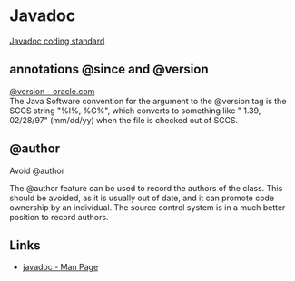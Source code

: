 # Javadoc
[Javadoc coding standard](https://blog.joda.org/2012/11/javadoc-coding-standards.html)

## annotations @since and @version
[@version - oracle.com](https://www.oracle.com/technical-resources/articles/java/javadoc-tool.html#@version)  
The Java Software convention for the argument to the @version tag is the SCCS string "%I%, %G%", which converts to something like " 1.39, 02/28/97" (mm/dd/yy) when the file is checked out of SCCS.



## @author
Avoid @author

The @author feature can be used to record the authors of the class. This should be avoided, as it is usually out of date, and it can promote code ownership by an individual. The source control system is in a much better position to record authors. 


## Links
- [javadoc - Man Page](https://www.mankier.com/1/javadoc#Examples_(TL;DR))